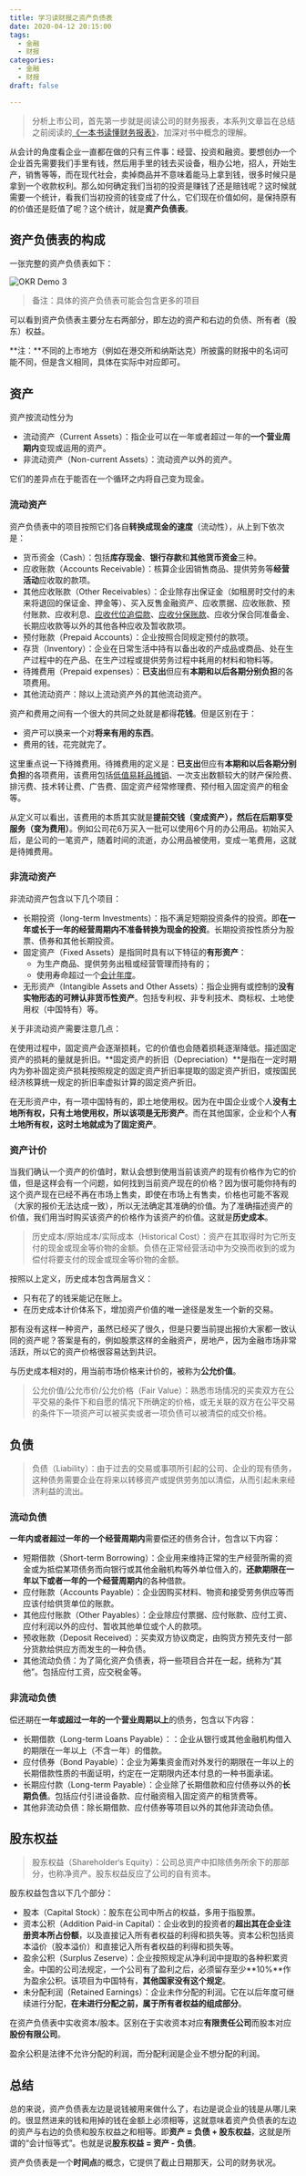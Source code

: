 ```yaml
---
title: 学习读财报之资产负债表
date: 2020-04-12 20:15:00
tags:
  - 金融
  - 财报
categories:
  - 金融
  - 财报
draft: false

---
```


>分析上市公司，首先第一步就是阅读公司的财务报表，本系列文章旨在总结之前阅读的[《一本书读懂财务报表》](https://book.douban.com/subject/25926542/)，加深对书中概念的理解。
<!--more-->
从会计的角度看企业一直都在做的只有三件事：经营、投资和融资。要想创办一个企业首先需要我们手里有钱，然后用手里的钱去买设备，租办公地，招人，开始生产，销售等等，而在现代社会，卖掉商品并不意味着能马上拿到钱，很多时候只是拿到一个收款权利。那么如何确定我们当初的投资是赚钱了还是赔钱呢？这时候就需要一个统计，看我们当初投资的钱变成了什么，它们现在价值如何，是保持原有的价值还是贬值了呢？这个统计，就是**资产负债表**。

## 资产负债表的构成

一张完整的资产负债表如下：

![OKR Demo 3](./img/blance_sheet_new.png)

>备注：具体的资产负债表可能会包含更多的项目

可以看到资产负债表主要分左右两部分，即左边的资产和右边的负债、所有者（股东）权益。

**注：**不同的上市地方（例如在港交所和纳斯达克）所披露的财报中的名词可能不同，但是含义相同，具体在实际中对应即可。

## 资产

资产按流动性分为

* 流动资产（Current Assets）：指企业可以在一年或者超过一年的**一个营业周期内**变现或运用的资产。
* 非流动资产（Non-current Assets）：流动资产以外的资产。

它们的差异点在于能否在一个循环之内将自己变为现金。

### 流动资产

资产负债表中的项目按照它们各自**转换成现金的速度**（流动性），从上到下依次是：

* 货币资金（Cash）：包括**库存现金**、**银行存款**和**其他货币资金**三种。
* 应收账款（Accounts Receivable）：核算企业因销售商品、提供劳务等**经营活动**应收取的款项。
* 其他应收账款（Other Receivables）：企业除存出保证金（如租房时交付的未来将退回的保证金、押金等）、买入反售金融资产、应收票据、应收账款、预付账款、应收利息、[应收代位追偿款](https://baike.baidu.com/item/%E5%BA%94%E6%94%B6%E4%BB%A3%E4%BD%8D%E8%BF%BD%E5%81%BF%E6%AC%BE/3711721)、[应收分保账款](https://baike.baidu.com/item/%E5%BA%94%E6%94%B6%E5%88%86%E4%BF%9D%E8%B4%A6%E6%AC%BE)、应收分保合同准备金、长期应收款等以外的其他各种应收及暂收款项。
* 预付账款（Prepaid Accounts）：企业按照合同规定预付的款项。
* 存货（Inventory）：企业在日常生活中持有以备出收的产成品或商品、处在生产过程中的在产品、在生产过程或提供劳务过程中耗用的材料和物料等。
* 待摊费用（Prepaid expenses）：**已支出**但应有**本期和以后各期分别负担**的各项费用。
* 其他流动资产：除以上流动资产外的其他流动资产。

资产和费用之间有一个很大的共同之处就是都得**花钱**。但是区别在于：

* 资产可以换来一个对**将来有用的东西**。
* 费用的钱，花完就完了。

这里重点说一下待摊费用。待摊费用的定义是：**已支出**但应有**本期和以后各期分别负担**的各项费用，该费用包括[低值易耗品摊销](https://baike.baidu.com/item/%E4%BD%8E%E5%80%BC%E6%98%93%E8%80%97%E5%93%81%E6%91%8A%E9%94%80/10097022)、一次支出数额较大的财产保险费、排污费、技术转让费、广告费、固定资产经常修理费、预付租入固定资产的租金等。

从定义可以看出，该费用的本质其实就是**提前交钱（变成资产），然后在后期享受服务（变为费用）**。例如公司花6万买入一批可以使用6个月的办公用品。初始买入后，是公司的一笔资产，随着时间的流逝，办公用品被使用，变成一笔费用，这就是待摊费用。

### 非流动资产

非流动资产包含以下几个项目：

* 长期投资（long-term Investments）：指不满足短期投资条件的投资。即**在一年或长于一年的经营周期内不准备转换为现金的投资**。长期投资按性质分为股票、债券和其他长期投资。
* 固定资产（Fixed Assets）是指同时具有以下特征的**有形资产**：
  * 为生产商品、提供劳务出租或经营管理而持有的；
  * 使用寿命超过一个[会计年度](https://baike.baidu.com/item/%E4%BC%9A%E8%AE%A1%E5%B9%B4%E5%BA%A6/7931699?fr=aladdin)。
* 无形资产（Intangible Assets and Other Assets）：指企业拥有或控制的**没有实物形态的可辨认非货币性资产**。包括专利权、非专利技术、商标权、土地使用权（中国特有）等。

关于非流动资产需要注意几点：

在使用过程中，固定资产会逐渐损耗，它的价值也会随着损耗逐渐降低。描述固定资产的损耗的量就是折旧。**固定资产的折旧（Depreciation）**是指在一定时期内为弥补固定资产损耗按照规定的固定资产折旧率提取的固定资产折旧，或按国民经济核算统一规定的折旧率虚拟计算的固定资产折旧。

在无形资产中，有一项中国特有的，即土地使用权。因为在中国企业或个人**没有土地所有权，只有土地使用权，所以该项是无形资产**。而在其他国家，企业和个人**有土地所有权，这时土地就成为了固定资产**。

### 资产计价

当我们确认一个资产的价值时，默认会想到使用当前该资产的现有价格作为它的价值，但是这样会有一个问题，如何找到当前资产现在的价格？因为很可能你持有的这个资产现在已经不再在市场上售卖，即使在市场上有售卖，价格也可能不客观（大家的报价无法达成一致），所以无法确定其准确的价值。为了准确描述资产的价值，我们用当时购买该资产的价格作为该资产的价值。这就是**历史成本**。

>历史成本/原始成本/实际成本（Historical Cost）：资产在其取得时为它所支付的现金或现金等价物的金额。负债在正常经营活动中为交换而收到的或为偿付将要支付的现金或现金等价物的金额。

按照以上定义，历史成本包含两层含义：

* 只有花了的钱采能记在账上。
* 在历史成本计价体系下，增加资产价值的唯一途径是发生一个新的交易。

那有没有这样一种资产，虽然已经买了很久，但是只要当前提出报价大家都一致认同的资产呢？答案是有的，例如股票这样的金融资产，房地产，因为金融市场非常活跃，所以它的资产价格很容易达到共识。

与历史成本相对的，用当前市场价格来计价的，被称为**公允价值**。

>公允价值/公允市价/公允价格（Fair Value）：熟悉市场情况的买卖双方在公平交易的条件下和自愿的情况下所确定的价格，或无关联的双方在公平交易的条件下一项资产可以被买卖或者一项负债可以被清偿的成交价格。

## 负债

>负债（Liability）：由于过去的交易或事项所引起的公司、企业的现有债务，这种债务需要企业在将来以转移资产或提供劳务加以清偿，从而引起未来经济利益的流出。

### 流动负债

**一年内或者超过一年的一个经营周期内**需要偿还的债务合计，包含以下内容：

* 短期借款（Short-term Borrowing）：企业用来维持正常的生产经营所需的资金或为抵偿某项债务而向银行或其他金融机构等外单位借入的，**还款期限在一年以下或者一年的一个经营周期内**的各种借款。
* 应付账款（Accounts Payable）：企业因购买材料、物资和接受劳务供应等而应该付给供货单位的账款。
* 其他应付账款（Other Payables）：企业除应付票据、应付账款、应付工资、应付利润以外的应付、暂收其他单位或个人的款项。
* 预收账款（Deposit Received）：买卖双方协议商定，由购货方预先支付一部分货款给供应方而发生的一种负债。
* 其他流动负债：为了简化资产负债表，将一些项目合并在一起，统称为“其他”。包括应付工资，应交税金等。

### 非流动负债

偿还期在**一年或超过一年的一个营业周期以上**的债务，包含以下内容：

* 长期借款（Long-term Loans Payable）：：企业从银行或其他金融机构借入的期限在一年以上（不含一年）的借款。
* 应付债券（Bond Payable）：企业为筹集资金而对外发行的期限在一年以上的长期借款性质的书面证明，约定在一定期限内还本付息的一种书面承诺。
* 长期应付款（Long-term Payable）：企业除了长期借款和应付债券以外的**长期负债**。包括应付引进设备款、应付融资租入固定资产的租赁费等。
* 其他非流动负债：除长期借款、应付债券等项目以外的其他非流动负债。

## 股东权益

>股东权益（Shareholder‘s Equity）：公司总资产中扣除债务所余下的那部分，也称净资产。股东权益反应了公司的自有资本。

股东权益包含以下几个部分：

* 股本（Capital Stock）：股东在公司中所占的权益，多用于指股票。
* 资本公积（Addition Paid-in Capital）：企业收到的投资者的**超出其在企业注册资本所占份额**，以及直接记入所有者权益的利得和损失等。资本公积包括资本溢价（股本溢价）和直接记入所有者权益的利得和损失等。
* 盈余公积（Surplus Zeserve）：企业按照规定从净利润中提取的各种积累资金。中国的公司法规定，一个公司有了盈利之后，必须留存至少**10%**作为盈余公积。该项目为中国特有，**其他国家没有这个规定**。
* 未分配利润（Retained Earnings）：企业未作分配的利润。它在以后年度可继续进行分配，**在未进行分配之前，属于所有者权益的组成部分**。

在资产负债表中实收资本/股本。区别在于实收资本对应**有限责任公司**而股本对应**股份有限公司**。

盈余公积是法律不允许分配的利润，而分配利润是企业不想分配的利润。

## 总结

总的来说，资产负债表左边是说钱被用来做什么了，右边是说企业的钱是从哪儿来的。很显然进来的钱和用掉的钱在金额上必须相等，这就意味着资产负债表的左边的资产与右边的负债和股东权益之和相等。即**资产 = 负债 + 股东权益**，这就是所谓的“会计恒等式”。也就是说**股东权益 = 资产 - 负债**。

资产负债表是一个**时间点**的概念，它提供了截止日期那天，公司的财务状况。